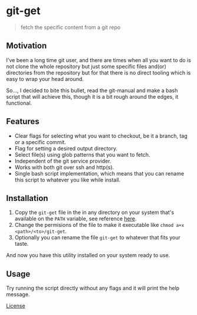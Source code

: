 # git-get

> fetch the specific content from a git repo

## Motivation

I've been a long time git user, and there are times when all you want to do is not clone the whole repository but just some specific files and(or) directories from the repository but for that there is no direct tooling which is easy to wrap your head around.

So..., I decided to bite this bullet, read the git-manual and make a bash script that will achieve this, though it is a bit rough around the edges, it functional.

## Features

- Clear flags for selecting what you want to checkout, be it a branch, tag or a specific commit.
- Flag for setting a desired output directory.
- Select file(s) using glob patterns that you want to fetch.
- Independent of the git service provider.
- Works with both git over ssh and http(s).
- Single bash script implementation, which means that you can rename this script to whatever you like while install.

## Installation

1. Copy the `git-get` file in the in any directory on your system that's available on the `PATH` variable, see reference [here](https://en.wikipedia.org/wiki/PATH_(variable)).
2. Change the permisions of the file to make it executable like `chmod a+x <path>/<to>/git-get`.
3. Optionally you can rename the file `git-get` to whatever that fits your taste.

And now you have this utility installed on your system ready to use.

## Usage

Try running the script directly without any flags and it will print the help message.

[License](LICENSE.MD)
